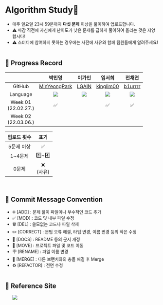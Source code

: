 # Algorithm Study📝
- 매주 일요일 23시 59분까지 <b>다섯 문제</b> 이상을 풀이하여 업로드합니다.</br>
- ⚠️ 마감 직전에 자신에게 난이도가 낮은 문제를 급하게 풀이하여 올리는 것은 지양합시다!</br>
- ⚠️ 스터디에 참여하지 못하는 경우에는 사전에 사유와 함께 팀원들에게 알려주세요!
<br></br>

## 📍 Progress Record
|  | 박민영 | 이가인 | 임서희 | 전채연 |
| :---: | :---: | :---: | :---: | :---: |
| GitHub | [MinYeongPark](https://github.com/MinYeongPark) | [LGAIN](https://github.com/LGAIN) | [kinglim00](https://github.com/kinglim00) | [b1urrrr](https://github.com/b1urrrr) |
| Language | <img src="https://img.shields.io/badge/Java-007396?style=for-the-badge&logo=java&logoColor=white"> | <img src="https://img.shields.io/badge/Python-3776AB?style=for-the-badge&logo=python&logoColor=white"> | <img src="https://img.shields.io/badge/Python-3776AB?style=for-the-badge&logo=python&logoColor=white"> | <img src="https://img.shields.io/badge/Java-007396?style=for-the-badge&logo=java&logoColor=white"> |
| Week 01</br>(22.02.27.) | ✅ |  | ✅ | ✅ |
| Week 02</br>(22.03.06.) |  |  |  |  |

| 업로드 횟수 | 표기 |
| :---: | :---: |
| 5문제 이상 | ✅ |
| 1~4문제 | 1️⃣~4️⃣ |
| 0문제 | ❌ <br/>(사유) |

<br>

## 📍 Commit Message Convention
- ➕ [ADD] : 문제 풀이 파일이나 부수적인 코드 추가
- ✅ [MOD] : 코드 및 내부 파일 수정
- 🗑 [DEL] : 쓸모없는 코드나 파일 삭제
- ✏️ [CORRECT] : 문법 오류 해결, 타입 변경, 이름 변경 등의 작은 수정
- 📄 [DOCS] : README 등의 문서 개정
- 🚚 [MOVE] : 프로젝트 파일 및 코드 이동
- 🪧 [RENAME] : 파일 이름 변경
- 🔀 [MERGE] : 다른 브랜치와의 충돌 해결 후 Merge
- ♻️ [REFACTOR] : 전면 수정
<br></br>

## 📍 Reference Site
&nbsp;&nbsp;&nbsp;&nbsp;&nbsp; <a href="https://teal-floss-6e7.notion.site/b768fa040a774cc6bd4794499c7b0a62?v=7db36103ee40454dbbd17454bc496afc"><img src="https://img.shields.io./badge/Notion-000000?style=for-the-badge&logo=notion&logoColor=white"></a>
